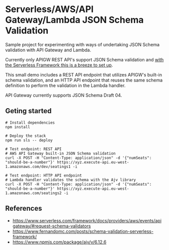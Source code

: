 # Serverless/AWS/API Gateway/Lambda JSON Schema Validation

Sample project for experimenting with ways of undertaking JSON Schema validation with API Gateway and Lambda.

Currently only APIGW REST API's support JSON Schema validation and [with the Serverless Framework this is a breeze to set up](https://www.serverless.com/framework/docs/providers/aws/events/apigateway/#request-schema-validators).

This small demo includes a REST API endpoint that utilizes APIGW's built-in schema validation, and an HTTP API endpoint that reuses the same schema definition to perform the validation in the Lambda handler.

API Gateway currently supports JSON Schema Draft 04.

## Geting started

```
# Install dependencies
npm install

# Deploy the stack
npm run sls -- deploy

# Test endpoint: REST API
# AWS API Gateway built-in JSON Schema validation
curl -X POST -H "Content-Type: application/json" -d '{"numSeats": "should-be-a-number"}' https://xyz.execute-api.eu-west-1.amazonaws.com/dev/seatings1 -i

# Test endpoint: HTTP API endpoint
# Lambda handler validates the schema with the Ajv library
curl -X POST -H "Content-Type: application/json" -d '{"numSeats": "should-be-a-number"}' https://xyz.execute-api.eu-west-1.amazonaws.com/seatings2 -i
```

## References

- https://www.serverless.com/framework/docs/providers/aws/events/apigateway/#request-schema-validators
- https://www.fernandomc.com/posts/schema-validation-serverless-framework/
- https://www.npmjs.com/package/ajv/v/6.12.6
